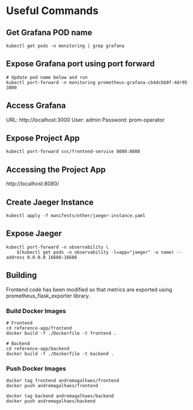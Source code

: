 # Useful Commands

## Get Grafana POD name

```
kubectl get pods -n monitoring | grep grafana
```

## Expose Grafana port using port forward

```
# Update pod name below and run
kubectl port-forward -n monitoring prometheus-grafana-cb4dcbb8f-4dr95 3000
```

## Access Grafana

URL: http://localhost:3000
User: admin
Password: prom-operator

## Expose Project App

```
kubectl port-forward svc/frontend-service 8080:8080
```
## Accessing the Project App

http://localhost:8080/


## Create Jaeger Instance

```
kubectl apply -f manifests/other/jaeger-instance.yaml
```

## Expose Jaeger

```
kubectl port-forward -n observability \
    $(kubectl get pods -n observability -l=app="jaeger" -o name) --address 0.0.0.0 16686:16686
```

## Building 

Frontend code has been modified so that metrics are exported using prometheus_flask_exporter library.

### Build Docker Images

```
# Frontend
cd reference-app/frontend
docker build -f ./Dockerfile -t frontend .

# Backend
cd reference-app/backend
docker build -f ./Dockerfile -t backend .
```

### Push Docker Images

```
docker tag frontend andremagalhaes/frontend
docker push andremagalhaes/frontend

docker tag backend andremagalhaes/backend
docker push andremagalhaes/backend
```
